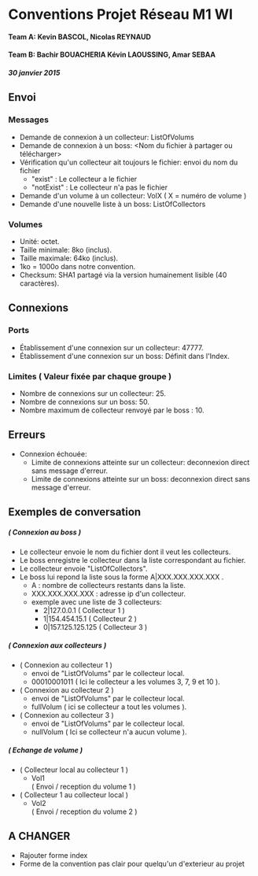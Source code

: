 # Conventions Projet Réseau M1 WI
#### Team A: Kevin BASCOL, Nicolas REYNAUD
#### Team B: Bachir BOUACHERIA Kévin LAOUSSING, Amar SEBAA
##### 30 janvier 2015

## Envoi
### Messages
- Demande de connexion à un collecteur: ListOfVolums
- Demande de connexion à un boss: <Nom du fichier à partager ou télécharger>
- Vérification qu'un collecteur ait toujours le fichier: envoi du nom du fichier
	- "exist" : Le collecteur a le fichier
	- "notExist" : Le collecteur n'a pas le fichier
- Demande d'un volume à un collecteur: VolX ( X = numéro de volume ) 
- Demande d'une nouvelle liste à un boss: ListOfCollectors

### Volumes
- Unité: octet.
- Taille minimale: 8ko (inclus).
- Taille maximale: 64ko (inclus).
- 1ko = 1000o dans notre convention.
- Checksum: SHA1 partagé via la version humainement lisible (40 caractères).

## Connexions
### Ports
- Établissement d'une connexion sur un collecteur: 47777.
- Établissement d'une connexion sur un boss: Définit dans l'Index.

### Limites ( Valeur fixée par chaque groupe )
- Nombre de connexions sur un collecteur: 25.
- Nombre de connexions sur un boss: 50.
- Nombre maximum de collecteur renvoyé par le boss : 10.

## Erreurs
- Connexion échouée:
	- Limite de connexions atteinte sur un collecteur: deconnexion direct sans message d'erreur.
	- Limite de connexions atteinte sur un boss: deconnexion direct sans message d'erreur.

## Exemples de conversation

##### ( Connexion au boss ) 
- Le collecteur envoie le nom du fichier dont il veut les collecteurs.
- Le boss enregistre le collecteur dans la liste correspondant au fichier.
- Le collecteur envoie "ListOfCollectors".
- Le boss lui repond la liste sous la forme A|XXX.XXX.XXX.XXX .
 	- A : nombre de collecteurs restants dans la liste.
 	- XXX.XXX.XXX.XXX : adresse ip d'un collecteur.
 	- exemple avec une liste de 3 collecteurs:
		- 2|127.0.0.1            ( Collecteur 1 ) 
		- 1|154.454.15.1         ( Collecteur 2 ) 
		- 0|157.125.125.125      ( Collecteur 3 ) 

##### ( Connexion aux collecteurs ) 
- ( Connexion au collecteur 1 )
	- envoi de "ListOfVolums" par le collecteur local.
	- 00010001011 ( Ici le collecteur a les volumes 3, 7, 9 et 10 ).
- ( Connexion au collecteur 2 )
	- envoi de "ListOfVolums" par le collecteur local.
	- fullVolum ( ici se collecteur a tout les volumes ).
- ( Connexion au collecteur 3 )
	- envoi de "ListOfVolums" par le collecteur local.
	- nullVolum ( Ici se collecteur n'a aucun volume ).

##### ( Echange de volume ) 
- ( Collecteur local au collecteur 1 )  
	- Vol1  
	( Envoi / reception du volume 1 )  
- ( Collecteur 1 au collecteur local )  
	- Vol2  
	( Envoi / reception du volume 2 )  

## A CHANGER
- Rajouter forme index
- Forme de la convention pas clair pour quelqu'un d'exterieur au projet
